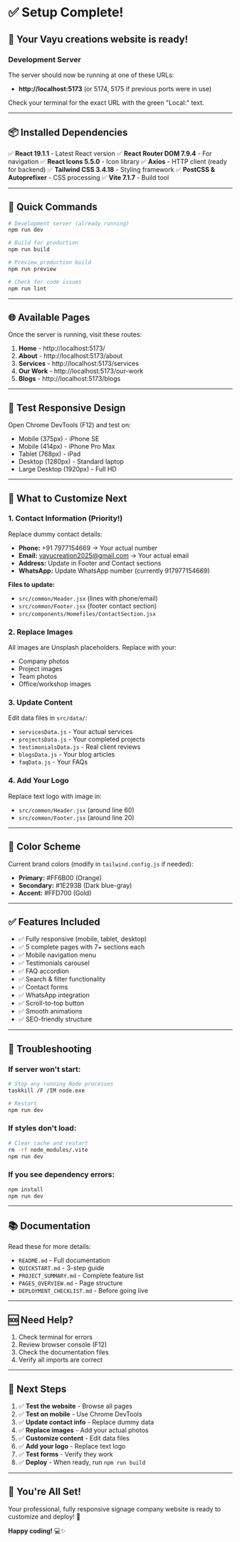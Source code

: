 # ✅ Setup Complete!

## 🎉 Your Vayu creations website is ready!

### Development Server
The server should now be running at one of these URLs:
- **http://localhost:5173** (or 5174, 5175 if previous ports were in use)

Check your terminal for the exact URL with the green "Local:" text.

---

## 📦 Installed Dependencies

✅ **React 19.1.1** - Latest React version
✅ **React Router DOM 7.9.4** - For navigation
✅ **React Icons 5.5.0** - Icon library
✅ **Axios** - HTTP client (ready for backend)
✅ **Tailwind CSS 3.4.18** - Styling framework
✅ **PostCSS & Autoprefixer** - CSS processing
✅ **Vite 7.1.7** - Build tool

---

## 🚀 Quick Commands

```bash
# Development server (already running)
npm run dev

# Build for production
npm run build

# Preview production build
npm run preview

# Check for code issues
npm run lint
```

---

## 🌐 Available Pages

Once the server is running, visit these routes:

1. **Home** - http://localhost:5173/
2. **About** - http://localhost:5173/about
3. **Services** - http://localhost:5173/services
4. **Our Work** - http://localhost:5173/our-work
5. **Blogs** - http://localhost:5173/blogs

---

## 📱 Test Responsive Design

Open Chrome DevTools (F12) and test on:
- Mobile (375px) - iPhone SE
- Mobile (414px) - iPhone Pro Max
- Tablet (768px) - iPad
- Desktop (1280px) - Standard laptop
- Large Desktop (1920px) - Full HD

---

## 🔧 What to Customize Next

### 1. Contact Information (Priority!)
Replace dummy contact details:
- **Phone:** +91 7977154669 → Your actual number
- **Email:** vayucreation2025@gmail.com → Your actual email
- **Address:** Update in Footer and Contact sections
- **WhatsApp:** Update WhatsApp number (currently 917977154669)

**Files to update:**
- `src/common/Header.jsx` (lines with phone/email)
- `src/common/Footer.jsx` (footer contact section)
- `src/components/Homefiles/ContactSection.jsx`

### 2. Replace Images
All images are Unsplash placeholders. Replace with your:
- Company photos
- Project images
- Team photos
- Office/workshop images

### 3. Update Content
Edit data files in `src/data/`:
- `servicesData.js` - Your actual services
- `projectsData.js` - Your completed projects
- `testimonialsData.js` - Real client reviews
- `blogsData.js` - Your blog articles
- `faqData.js` - Your FAQs

### 4. Add Your Logo
Replace text logo with image in:
- `src/common/Header.jsx` (around line 60)
- `src/common/Footer.jsx` (around line 20)

---

## 🎨 Color Scheme

Current brand colors (modify in `tailwind.config.js` if needed):
- **Primary:** #FF6B00 (Orange)
- **Secondary:** #1E293B (Dark blue-gray)
- **Accent:** #FFD700 (Gold)

---

## ✅ Features Included

- ✅ Fully responsive (mobile, tablet, desktop)
- ✅ 5 complete pages with 7+ sections each
- ✅ Mobile navigation menu
- ✅ Testimonials carousel
- ✅ FAQ accordion
- ✅ Search & filter functionality
- ✅ Contact forms
- ✅ WhatsApp integration
- ✅ Scroll-to-top button
- ✅ Smooth animations
- ✅ SEO-friendly structure

---

## 🐛 Troubleshooting

### If server won't start:
```bash
# Stop any running Node processes
taskkill /F /IM node.exe

# Restart
npm run dev
```

### If styles don't load:
```bash
# Clear cache and restart
rm -rf node_modules/.vite
npm run dev
```

### If you see dependency errors:
```bash
npm install
npm run dev
```

---

## 📚 Documentation

Read these for more details:
- `README.md` - Full documentation
- `QUICKSTART.md` - 3-step guide
- `PROJECT_SUMMARY.md` - Complete feature list
- `PAGES_OVERVIEW.md` - Page structure
- `DEPLOYMENT_CHECKLIST.md` - Before going live

---

## 🆘 Need Help?

1. Check terminal for errors
2. Review browser console (F12)
3. Check the documentation files
4. Verify all imports are correct

---

## 🎯 Next Steps

1. ✅ **Test the website** - Browse all pages
2. ✅ **Test on mobile** - Use Chrome DevTools
3. ✅ **Update contact info** - Replace dummy data
4. ✅ **Replace images** - Add your actual photos
5. ✅ **Customize content** - Edit data files
6. ✅ **Add your logo** - Replace text logo
7. ✅ **Test forms** - Verify they work
8. ✅ **Deploy** - When ready, run `npm run build`

---

## 🌟 You're All Set!

Your professional, fully responsive signage company website is ready to customize and deploy! 🚀

**Happy coding!** 💻✨

